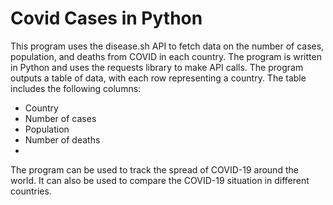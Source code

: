 # Covid Cases in Python

This program uses the disease.sh API to fetch data on the number of cases, population, and deaths from COVID in each country. The program is written in Python and uses the requests library to make API calls. The program outputs a table of data, with each row representing a country. The table includes the following columns:

- Country
- Number of cases
- Population
- Number of deaths
- 
The program can be used to track the spread of COVID-19 around the world. It can also be used to compare the COVID-19 situation in different countries.
